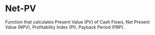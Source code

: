 # Net-PV
Function that calculates Present Value (PV) of Cash Flows, Net Present Value (NPV), Profitability Index (PI), Payback Period (PBP).
